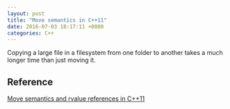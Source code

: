 ```yaml
---
layout: post
title: "Move semantics in C++11"
date: 2016-07-03 18:17:11 +0800
categories: C++
---
```


Copying a large file in a filesystem from one folder to another takes a much longer time than just moving it. 


## Reference
[Move semantics and rvalue references in C++11](http://www.cprogramming.com/c++11/rvalue-references-and-move-semantics-in-c++11.html)
